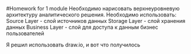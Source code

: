 #Homework for 1 module
Необходимо нарисовать верхнеуровневую архитектуру аналитического решения.
Необходимо использовать:
Source Layer - слой источников данных
Storage Layer - слой хранения данных
Business Layer - слой для доступа к данным бизнес пользователей

Я решил использовать draw.io, и вот что получилось 